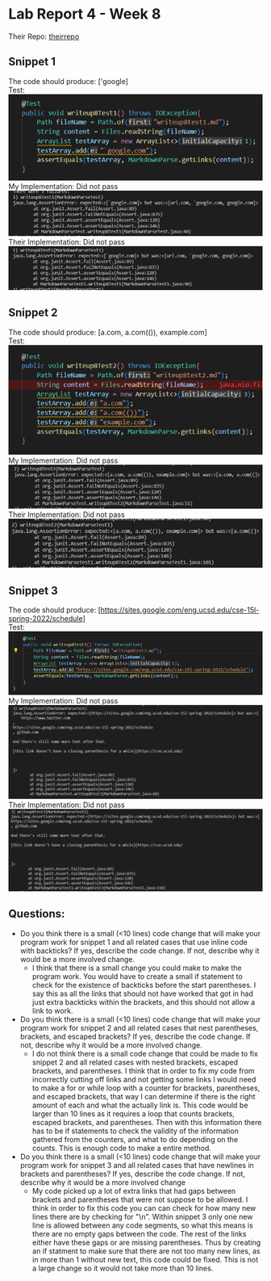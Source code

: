 # Lab Report 4 - Week 8
Their Repo: [theirrepo](https://github.com/ANGUYEN625/markdown-parser)
## Snippet 1
The code should produce: ['google]
<br>
Test:
![code1](code1writeup4.png)
My Implementation: Did not pass
![mytest1](mytest1writeup4.png)
Their Implementation: Did not pass
![theircode1](theircode1writeup4.png)

## Snippet 2
The code should produce: [a.com, a.com(()), example.com]
<br>
Test:
![code2](code2writeup4.png)
My Implementation: Did not pass
![mytest2](mytest2writeup.png)
Their Implementation: Did not pass
![theircode2](theircode2writeup4.png)

## Snippet 3
The code should produce: [https://sites.google.com/eng.ucsd.edu/cse-15l-spring-2022/schedule]
<br>
Test:
![code3](code3writeup4.png)
My Implementation: Did not pass
![mytest3](mytest3writeup4.png)
Their Implementation: Did not pass
![theircode3](theircode3writeup4.png)

## Questions:

* Do you think there is a small (<10 lines) code change that will make your program work for snippet 1 and all related cases that use inline code with backticks? If yes, describe the code change. If not, describe why it would be a more involved change.
    * I think that there is a small change you could make to make the program work. You would have to create a small if statement to check for the existence of backticks before the start parentheses. I say this as all the links that should not have worked that got in had just extra backticks within the brackets, and this should not allow a link to work.
* Do you think there is a small (<10 lines) code change that will make your program work for snippet 2 and all related cases that nest parentheses, brackets, and escaped brackets? If yes, describe the code change. If not, describe why it would be a more involved change.
    * I do not think there is a small code change that could be made to fix snippet 2 and all related cases with nested brackets, escaped brackets, and parentheses. I think that in order to fix my code from incorrectly cutting off links and not getting some links I would need to make a for or while loop with a counter for brackets, parentheses, and escaped brackets, that way I can determine if there is the right amount of each and what the actually link is. This code would be larger than 10 lines as it requires a loop that counts brackets, escaped brackets, and parentheses. Then with this information there has to be if statements to check the validity of the information gathered from the counters, and what to do depending on the counts. This is enough code to make a entire method. 
* Do you think there is a small (<10 lines) code change that will make your program work for snippet 3 and all related cases that have newlines in brackets and parentheses? If yes, describe the code change. If not, describe why it would be a more involved change
    * My code picked up a lot of extra links that had gaps between brackets and parentheses that were not suppose to be allowed. I think in order to fix this code you can can check for how many new lines there are by checking for "\n". Within snippet 3 only one new line is allowed between any code segments, so what this means is there are no empty gaps between the code. The rest of the links either have these gaps or are missing parentheses. Thus by creating an if statment to make sure that there are not too many new lines, as in more than 1 without new text, this code could be fixed. This is not a large change so it would not take more than 10 lines.

